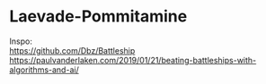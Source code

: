 # Laevade-Pommitamine
Inspo:  
https://github.com/Dbz/Battleship   
https://paulvanderlaken.com/2019/01/21/beating-battleships-with-algorithms-and-ai/   
